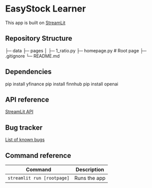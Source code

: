 # EasyStock Learner

This app is built on [StreamLit](https://streamlit.io)

## Repository Structure
├─ data
├─ pages
│  ├─ 1_ratio.py
├─ homepage.py          # Root page
├─ .gitignore
└─ README.md

## Dependencies
pip install yfinance
pip install finnhub
pip install openai

## API reference
[StreamLit API](https://docs.streamlit.io/develop/api-reference)

## Bug tracker
[List of known bugs](docs/BugTracker.md)

## Command reference

| Command           | Description                                              |
| ----------------- | -------------------------------------------------------- |
| `streamlit run [rootpage]`            | Runs the app                        |
